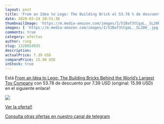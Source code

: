 ```yaml
---
layout: post
title: 'From an Idea to Lego: The Building Brick al 53.78 % de descuento'
date: 2020-03-24 20:51:30
thumbnailImage: 'https://m.media-amazon.com/images/I/51Baf3tCgaL._SL200_.jpg'
images: [ 'https://m.media-amazon.com/images/I/51Baf3tCgaL._SL200_.jpg' ]
comments: true
category: ofertas
author: ring
slug: 1328954935
description:
actualPrice: 7.39 USD
comparePrice: 15.99 USD
inStock: true
---
```


Está [From an Idea to Lego: The Building Bricks Behind the World’s Largest Toy Company](https://www.amazon.com/dp/1328954935/?tag=redken08-20) con 53.78 de descuento por 7.39 USD (original: 15.99 USD) en el siguiente enlace!

[![](https://m.media-amazon.com/images/I/51Baf3tCgaL._SL200_.jpg)](https://www.amazon.com/dp/1328954935/?tag=redken08-20)

[Ver la oferta!!](https://www.amazon.com/dp/1328954935/?tag=redken08-20)

[Consulta otras ofertas en nuestro canal de telegram](https://t.me/s/ofertas25)
